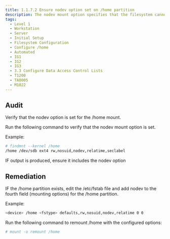 ```yaml
---
title: 1.1.7.2 Ensure nodev option set on /home partition
description: The nodev mount option specifies that the filesystem cannot contain special devices.
tags:
  - Level 1
  - Workstation
  - Server
  - Initial Setup
  - Filesystem Configuration
  - Configure /home
  - Automated
  - IG1
  - IG2
  - IG3
  - 3.3 Configure Data Access Control Lists
  - T1200
  - TA0005
  - M1022
---
```


## Audit
Verify that the nodev option is set for the /home mount.

Run the following command to verify that the nodev mount option is set.

Example:
```bash
# findmnt --kernel /home
/home /dev/sdb ext4 rw,nosuid,nodev,relatime,seclabel
```
IF output is produced, ensure it includes the nodev option

## Remediation
IF the /home partition exists, edit the /etc/fstab file and add nodev to the fourth field (mounting options) for the /home partition.

Example:
```bash
<device> /home <fstype> defaults,rw,nosuid,nodev,relatime 0 0
```

Run the following command to remount /home with the configured options:
```bash
# mount -o remount /home
```
